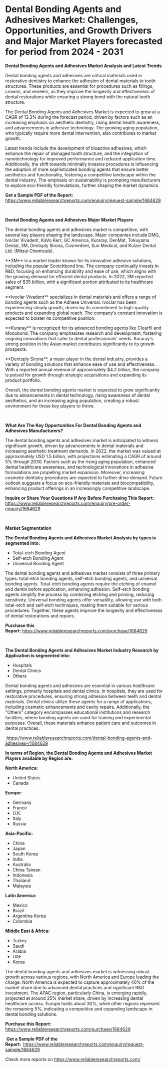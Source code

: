 <p><h1>Dental Bonding Agents and Adhesives Market: Challenges, Opportunities, and Growth Drivers and Major Market Players forecasted for period from 2024 - 2031</h1></p><p><strong>Dental Bonding Agents and Adhesives Market Analysis and Latest Trends</strong></p>
<p><p>Dental bonding agents and adhesives are critical materials used in restorative dentistry to enhance the adhesion of dental materials to tooth structures. These products are essential for procedures such as fillings, crowns, and veneers, as they improve the longevity and effectiveness of dental restorations while ensuring a strong bond with the natural tooth structure. </p><p>The Dental Bonding Agents and Adhesives Market is expected to grow at a CAGR of 13.3% during the forecast period, driven by factors such as an increasing emphasis on aesthetic dentistry, rising dental health awareness, and advancements in adhesive technology. The growing aging population, who typically require more dental intervention, also contributes to market growth. </p><p>Latest trends include the development of bioactive adhesives, which enhance the repair of damaged tooth structure, and the integration of nanotechnology for improved performance and reduced application time. Additionally, the shift towards minimally invasive procedures is influencing the adoption of more sophisticated bonding agents that ensure better aesthetics and functionality, fostering a competitive landscape within the dental industry. The emphasis on sustainability is prompting manufacturers to explore eco-friendly formulations, further shaping the market dynamics.</p></p>
<p><strong>Get a Sample PDF of the Report:&nbsp;</strong> <a href="https://www.reliableresearchreports.com/enquiry/request-sample/1684629?utm_campaign=1927&utm_medium=2&utm_source=Github&utm_content=ia&utm_term=30122024&utm_id=dental-bonding-agents-and-adhesives">https://www.reliableresearchreports.com/enquiry/request-sample/1684629</a></p>
<p>&nbsp;</p>
<p><strong>Dental Bonding Agents and Adhesives Major Market Players</strong></p>
<p><p>The dental bonding agents and adhesives market is competitive, with several key players shaping the landscape. Major companies include DMG, Ivoclar Vivadent, KaVo Kerr, GC America, Kuraray, DenMat, Tokuyama Dental, 3M, Dentsply Sirona, Cosmedent, Sun Medical, and Kulzer Dental Ltd. (Mitsui Chemicals).</p><p>**3M** is a market leader known for its innovative adhesive solutions, including the popular Scotchbond line. The company continually invests in R&D, focusing on enhancing durability and ease of use, which aligns with the growing demand for efficient dental products. In 2022, 3M reported sales of $35 billion, with a significant portion attributed to its healthcare segment.</p><p>**Ivoclar Vivadent** specializes in dental materials and offers a range of bonding agents such as the Adhese Universal. Ivoclar has been experiencing steady growth, driven by its commitment to high-quality products and expanding global reach. The company’s constant innovation is expected to bolster its competitive position.</p><p>**Kuraray** is recognized for its advanced bonding agents like Clearfil and Monobond. The company emphasizes research and development, fostering ongoing innovations that cater to dental professionals' needs. Kuraray's strong position in the Asian market contributes significantly to its growth prospects.</p><p>**Dentsply Sirona**, a major player in the dental industry, provides a variety of bonding solutions that enhance ease of use and effectiveness. With a reported annual revenue of approximately $4.2 billion, the company is poised for growth through strategic acquisitions and expanding its product portfolio.</p><p>Overall, the dental bonding agents market is expected to grow significantly due to advancements in dental technology, rising awareness of dental aesthetics, and an increasing aging population, creating a robust environment for these key players to thrive.</p></p>
<p>&nbsp;</p>
<p><strong>What Are The Key Opportunities For Dental Bonding Agents and Adhesives Manufacturers?</strong></p>
<p><p>The dental bonding agents and adhesives market is anticipated to witness significant growth, driven by advancements in dental materials and increasing aesthetic treatment demands. In 2022, the market was valued at approximately USD 1.5 billion, with projections estimating a CAGR of around 5% through 2030. Factors such as the rising aging population, enhanced dental healthcare awareness, and technological innovations in adhesive formulations are propelling market expansion. Moreover, increasing cosmetic dentistry procedures are expected to further drive demand. Future outlook suggests a focus on eco-friendly materials and biocompatibility, enhancing product offerings in an increasingly competitive landscape.</p></p>
<p><strong>Inquire or Share Your Questions If Any Before Purchasing This Report:</strong> <a href="https://www.reliableresearchreports.com/enquiry/pre-order-enquiry/1684629?utm_campaign=1927&utm_medium=2&utm_source=Github&utm_content=ia&utm_term=30122024&utm_id=dental-bonding-agents-and-adhesives">https://www.reliableresearchreports.com/enquiry/pre-order-enquiry/1684629</a></p>
<p>&nbsp;</p>
<p><strong>Market Segmentation</strong></p>
<p><strong>The Dental Bonding Agents and Adhesives Market Analysis by types is segmented into:</strong></p>
<p><ul><li>Total-etch Bonding Agent</li><li>Self-etch Bonding Agent</li><li>Universal Bonding Agent</li></ul></p>
<p><p>The dental bonding agents and adhesives market consists of three primary types: total-etch bonding agents, self-etch bonding agents, and universal bonding agents. Total-etch bonding agents require the etching of enamel and dentin before application, enhancing adhesion. Self-etch bonding agents simplify the process by combining etching and priming, reducing sensitivity. Universal bonding agents offer versatility, allowing use with both total-etch and self-etch techniques, making them suitable for various procedures. Together, these agents improve the longevity and effectiveness of dental restorations and repairs.</p></p>
<p><strong>Purchase this Report:&nbsp;</strong><a href="https://www.reliableresearchreports.com/purchase/1684629?utm_campaign=1927&utm_medium=2&utm_source=Github&utm_content=ia&utm_term=30122024&utm_id=dental-bonding-agents-and-adhesives">https://www.reliableresearchreports.com/purchase/1684629</a></p>
<p>&nbsp;</p>
<p><strong>The Dental Bonding Agents and Adhesives Market Industry Research by Application is segmented into:</strong></p>
<p><ul><li>Hospitals</li><li>Dental Clinics</li><li>Others</li></ul></p>
<p><p>Dental bonding agents and adhesives are essential in various healthcare settings, primarily hospitals and dental clinics. In hospitals, they are used for restorative procedures, ensuring strong adhesion between teeth and dental materials. Dental clinics utilize these agents for a range of applications, including cosmetic enhancements and cavity repairs. Additionally, the "Others" category encompasses educational institutions and research facilities, where bonding agents are used for training and experimental purposes. Overall, these materials enhance patient care and outcomes in dental practices.</p></p>
<p><a href="https://www.reliableresearchreports.com/dental-bonding-agents-and-adhesives-r1684629?utm_campaign=1927&utm_medium=2&utm_source=Github&utm_content=ia&utm_term=30122024&utm_id=dental-bonding-agents-and-adhesives">&nbsp;https://www.reliableresearchreports.com/dental-bonding-agents-and-adhesives-r1684629</a></p>
<p><strong>In terms of Region, the Dental Bonding Agents and Adhesives Market Players available by Region are:</strong></p>
<p>
    <p> <strong> North America: </strong>
        <ul>
            <li>United States</li>
            <li>Canada</li>
        </ul>
        </p> 
    <p> <strong> Europe: </strong>
        <ul>
            <li>Germany</li>
            <li>France</li>
            <li>U.K.</li>
            <li>Italy</li>
            <li>Russia</li>
        </ul>
        </p> 
    <p> <strong> Asia-Pacific: </strong>
        <ul>
            <li>China</li>
            <li>Japan</li>
            <li>South Korea</li>
            <li>India</li>
            <li>Australia</li>
            <li>China Taiwan</li>
            <li>Indonesia</li>
            <li>Thailand</li>
            <li>Malaysia</li>
        </ul>
        </p> 
    <p> <strong> Latin America: </strong>
        <ul>
            <li>Mexico</li>
            <li>Brazil</li>
            <li>Argentina Korea</li>
            <li>Colombia</li>
        </ul>
        </p> 
    <p> <strong> Middle East & Africa: </strong>
        <ul>
            <li>Turkey</li>
            <li>Saudi</li>
            <li>Arabia</li>
            <li>UAE</li>
            <li>Korea</li>
        </ul>
    </p>
    </p>
<p><p>The dental bonding agents and adhesives market is witnessing robust growth across various regions, with North America and Europe leading the charge. North America is expected to capture approximately 40% of the market share due to advanced dental practices and significant R&D investment. The APAC region, particularly China, is emerging rapidly, projected at around 25% market share, driven by increasing dental healthcare access. Europe holds about 30%, while other regions represent the remaining 5%, indicating a competitive and expanding landscape in dental bonding solutions.</p></p>
<p><strong>Purchase this Report: </strong><a href="https://www.reliableresearchreports.com/purchase/1684629?utm_campaign=1927&utm_medium=2&utm_source=Github&utm_content=ia&utm_term=30122024&utm_id=dental-bonding-agents-and-adhesives">https://www.reliableresearchreports.com/purchase/1684629</a></p>
<p>&nbsp;<strong>Get a Sample PDF of the Report:&nbsp;&nbsp;</strong><a href="https://www.reliableresearchreports.com/enquiry/request-sample/1684629?utm_campaign=1927&utm_medium=2&utm_source=Github&utm_content=ia&utm_term=30122024&utm_id=dental-bonding-agents-and-adhesives">https://www.reliableresearchreports.com/enquiry/request-sample/1684629</a></p>
<p><strong></strong></p>
<p>Check more reports on <a href="https://www.reliableresearchreports.com/?utm_campaign=1927&utm_medium=2&utm_source=Github&utm_content=ia&utm_term=30122024&utm_id=dental-bonding-agents-and-adhesives">https://www.reliableresearchreports.com/</a></p>